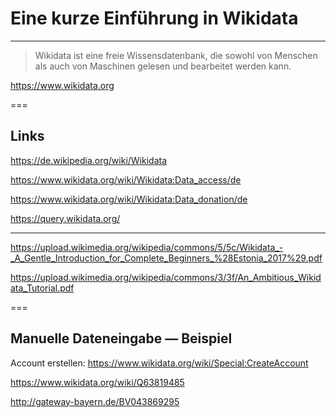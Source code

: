 # Eine kurze Einführung in Wikidata

- - - - - - - - - - - - - - - - - - -


> Wikidata ist eine freie Wissensdatenbank, die sowohl von Menschen als auch von Maschinen gelesen und bearbeitet werden kann. 

https://www.wikidata.org


===

## Links 

https://de.wikipedia.org/wiki/Wikidata

https://www.wikidata.org/wiki/Wikidata:Data_access/de

https://www.wikidata.org/wiki/Wikidata:Data_donation/de

https://query.wikidata.org/


- - -


https://upload.wikimedia.org/wikipedia/commons/5/5c/Wikidata_-_A_Gentle_Introduction_for_Complete_Beginners_%28Estonia_2017%29.pdf

https://upload.wikimedia.org/wikipedia/commons/3/3f/An_Ambitious_Wikidata_Tutorial.pdf




===

## Manuelle Dateneingabe &mdash; Beispiel

Account erstellen: https://www.wikidata.org/wiki/Special:CreateAccount

https://www.wikidata.org/wiki/Q63819485

http://gateway-bayern.de/BV043869295



